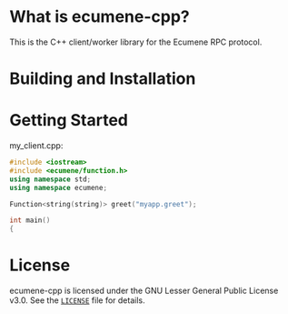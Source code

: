 # What is ecumene-cpp?
This is the C++ client/worker library for the Ecumene RPC protocol.

# Building and Installation

# Getting Started
my_client.cpp:
```c++
#include <iostream>
#include <ecumene/function.h>
using namespace std;
using namespace ecumene;

Function<string(string)> greet("myapp.greet");

int main()
{

```

# License
ecumene-cpp is licensed under the GNU Lesser General Public License v3.0. See the [`LICENSE`](./LICENSE) file for details.
